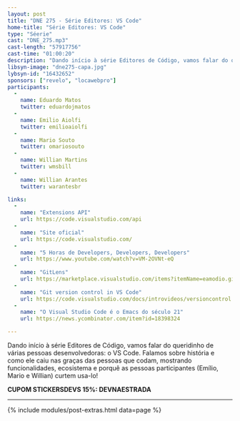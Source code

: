 ```yaml
---
layout: post
title: "DNE 275 - Série Editores: VS Code"
home-title: "Série Editores: VS Code"
type: "Séerie"
cast: "DNE_275.mp3"
cast-length: "57917756"
cast-time: "01:00:20"
description: "Dando início à série Editores de Código, vamos falar do queridinho de várias pessoas desenvolvedoras: o VS Code. Falamos sobre história e como ele caiu nas graças das pessoas que codam, mostrando funcionalidades, ecosistema e porquê as pessoas participantes (Emílio, Mario e Willian) curtem usa-lo!"
libsyn-image: "dne275-capa.jpg"
lybsyn-id: "16432652"
sponsors: ["revelo", "locawebpro"]
participants:
  -
    name: Eduardo Matos
    twitter: eduardojmatos
  -
    name: Emilio Aiolfi
    twitter: emilioaiolfi
  -
    name: Mario Souto
    twitter: omariosouto
  -
    name: Willian Martins
    twitter: wmsbill
  -
    name: Willian Arantes
    twitter: warantesbr

links:
  -
    name: "Extensions API"
    url: https://code.visualstudio.com/api
  -
    name: "Site oficial"
    url: https://code.visualstudio.com/
  -
    name: "5 Horas de Developers, Developers, Developers"
    url: https://www.youtube.com/watch?v=VM-2OVNt-eQ
  -
    name: "GitLens"
    url: https://marketplace.visualstudio.com/items?itemName=eamodio.gitlens
  -
    name: "Git version control in VS Code"
    url: https://code.visualstudio.com/docs/introvideos/versioncontrol
  -
    name: "O Visual Studio Code é o Emacs do século 21"
    url: https://news.ycombinator.com/item?id=18398324

---
```


Dando início à série Editores de Código, vamos falar do queridinho de várias pessoas desenvolvedoras: o VS Code. Falamos sobre história e como ele caiu nas graças das pessoas que codam, mostrando funcionalidades, ecosistema e porquê as pessoas participantes (Emílio, Mario e Willian) curtem usa-lo!

<strong>CUPOM STICKERSDEVS 15%: DEVNAESTRADA</strong>

---

{% include modules/post-extras.html data=page %}
